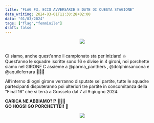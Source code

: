 ```yaml
---
title: "FLAG F3, ECCO AVVERSARIE E DATE DI QUESTA STAGIONE"
date_writing: 2024-03-01T11:30:28+02:00
data: "01/03/2024"
tags: ["flag","femminile"]
draft: false
---
```


<center>
<img class="articolo" src="../img/2024/flag_f3_gironi.jpg">
</center>
<br />

Ci siamo, anche quest'anno il campionato sta per iniziare! 🔥   
Quest’anno le squadre iscritte sono 16 e divise in 4 gironi, noi porchette siamo nel GIRONE C assieme a @parma_panthers , @dolphinsancona e @aquileferrara 💪🏼🐷  
  
All’interno di ogni girone verranno disputate sei partite, tutte le squadre partecipanti disputeranno poi ulteriori tre partite in concomitanza della “Final 16” che si terrà a Grosseto dal 7 al 9 giugno 2024.  
  
**CARICA NE ABBIAMO?!? 💪🏼🏈  
GO HOGS! GO PORCHETTE!!** 🐷  
  
<center>
<img class="articolo" src="../img/2024/flag_f3_girone_c.jpg">
</center>
<br />